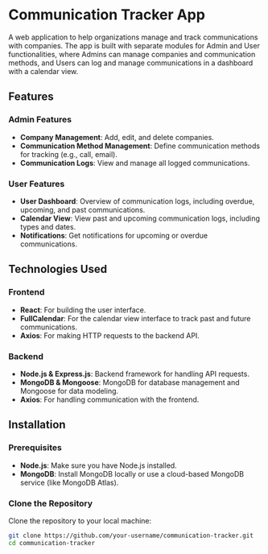# Communication Tracker App

A web application to help organizations manage and track communications with companies. The app is built with separate modules for Admin and User functionalities, where Admins can manage companies and communication methods, and Users can log and manage communications in a dashboard with a calendar view.

## Features

### Admin Features
- **Company Management**: Add, edit, and delete companies.
- **Communication Method Management**: Define communication methods for tracking (e.g., call, email).
- **Communication Logs**: View and manage all logged communications.

### User Features
- **User Dashboard**: Overview of communication logs, including overdue, upcoming, and past communications.
- **Calendar View**: View past and upcoming communication logs, including types and dates.
- **Notifications**: Get notifications for upcoming or overdue communications.

## Technologies Used

### Frontend
- **React**: For building the user interface.
- **FullCalendar**: For the calendar view interface to track past and future communications.
- **Axios**: For making HTTP requests to the backend API.

### Backend
- **Node.js & Express.js**: Backend framework for handling API requests.
- **MongoDB & Mongoose**: MongoDB for database management and Mongoose for data modeling.
- **Axios**: For handling communication with the frontend.

## Installation

### Prerequisites

- **Node.js**: Make sure you have Node.js installed.
- **MongoDB**: Install MongoDB locally or use a cloud-based MongoDB service (like MongoDB Atlas).

### Clone the Repository

Clone the repository to your local machine:

```bash
git clone https://github.com/your-username/communication-tracker.git
cd communication-tracker
